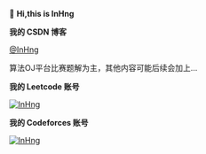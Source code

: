 👋 **Hi,this is InHng**

**我的 CSDN 博客**

[@InHng](https://blog.csdn.net/m0_70675786?spm=1000.2115.3001.5343)

算法OJ平台比赛题解为主，其他内容可能后续会加上...

**我的 Leetcode 账号**

[![InHng](https://img.shields.io/badge/InHng-1914-9A0A9D?style=for-the-badge)](https://leetcode.cn/u/inhng/)

**我的 Codeforces 账号**

[![InHng](https://img.shields.io/badge/InHng-Expert%201662-0006FA?style=for-the-badge)](https://codeforces.com/profile/InHng)
